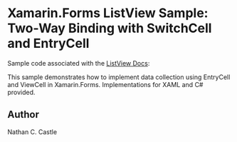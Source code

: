 Xamarin.Forms ListView Sample: Two-Way Binding with SwitchCell and EntryCell
===========================

Sample code associated with the [ListView Docs](http://developer.xamarin.com/guides/cross-platform/xamarin-forms/user-interface/list_view/):

This sample demonstrates how to implement data collection using EntryCell and ViewCell in Xamarin.Forms. Implementations for XAML and C# provided.


Author
------
Nathan C. Castle
